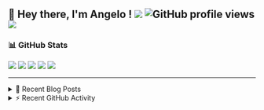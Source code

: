 ## 👋 Hey there, I'm Angelo ! ![](https://img.shields.io/badge/Intel-Core_i5_12th-0071C5?style=for-the-badge&logo=intel&logoColor=white) ![GitHub profile views](https://komarev.com/ghpvc/?username=angelodotnet&color=blue&style=for-the-badge) <a href="https://www.buymeacoffee.com/angelodotnet" target="_blank"><img src="https://img.shields.io/badge/Buy%20Me%20A%20Coffee-FFDD00.svg?style=for-the-badge&logo=Buy-Me-A-Coffee&logoColor=black"></a>

### 📊 GitHub Stats
![](http://github-profile-summary-cards.vercel.app/api/cards/profile-details?username=angelodotnet&theme=darcula)
![](http://github-profile-summary-cards.vercel.app/api/cards/repos-per-language?username=angelodotnet&theme=dracula)
![](http://github-profile-summary-cards.vercel.app/api/cards/most-commit-language?username=angelodotnet&theme=dracula)
![](http://github-profile-summary-cards.vercel.app/api/cards/stats?username=angelodotnet&theme=dracula)
![](http://github-profile-summary-cards.vercel.app/api/cards/productive-time?username=angelodotnet&theme=dracula&utcOffset=8)

---

<details>
  <summary>📝 Recent Blog Posts</summary>

  <!-- BLOG-POST-LIST:START -->
- [How to connect two microservices with RabbitMQ](https://dev.to/angelodotnet/example-of-microservice-communication-with-rabbitmq-3b2f)
- [How to create a simple appointment calendar](https://dev.to/angelodotnet/example-to-create-a-appointment-calendar-477n)
- [Docker configurations for .NET applications and more](https://dev.to/angelodotnet/docker-configurations-for-net-applications-and-more-1pg8)
- [How to create a background email sender with outbox pattern integration](https://dev.to/angelodotnet/example-to-create-a-background-email-sender-with-outbox-pattern-integration-4cdl)
- [How to create a background email sender](https://dev.to/angelodotnet/example-to-create-a-background-email-sender-31i)
<!-- BLOG-POST-LIST:END -->
  
</details>

<details>
  <summary> ⚡ Recent GitHub Activity</summary>

  <!--START_SECTION:activity-->
1. 🎉 Merged PR [#88](https://github.com/AngeloDotNet/GSWCloudApp/pull/88) in [AngeloDotNet/GSWCloudApp](https://github.com/AngeloDotNet/GSWCloudApp)
2. 🎉 Merged PR [#80](https://github.com/AngeloDotNet/GSWCloudApp/pull/80) in [AngeloDotNet/GSWCloudApp](https://github.com/AngeloDotNet/GSWCloudApp)
3. 🎉 Merged PR [#81](https://github.com/AngeloDotNet/GSWCloudApp/pull/81) in [AngeloDotNet/GSWCloudApp](https://github.com/AngeloDotNet/GSWCloudApp)
4. 💪 Opened PR [#88](https://github.com/AngeloDotNet/GSWCloudApp/pull/88) in [AngeloDotNet/GSWCloudApp](https://github.com/AngeloDotNet/GSWCloudApp)
5. 🎉 Merged PR [#82](https://github.com/AngeloDotNet/GSWCloudApp/pull/82) in [AngeloDotNet/GSWCloudApp](https://github.com/AngeloDotNet/GSWCloudApp)
<!--END_SECTION:activity-->

</details>
